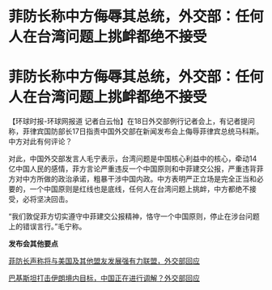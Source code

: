 # 菲防长称中方侮辱其总统，外交部：任何人在台湾问题上挑衅都绝不接受

# 菲防长称中方侮辱其总统，外交部：任何人在台湾问题上挑衅都绝不接受

【环球时报-环球网报道
记者白云怡】在18日外交部例行记者会上，有记者提问称，菲律宾国防部长17日指责中国外交部在新闻发布会上侮辱菲律宾总统马科斯。中方对此有何评论？

对此，中国外交部发言人毛宁表示，台湾问题是中国核心利益中的核心，牵动14亿中国人民的感情，菲方言论严重违反一个中国原则和中菲建交公报，严重违背菲方对中方所做的政治承诺，粗暴干涉中国内政。中方表明严正立场是完全正当和必要的，一个中国原则是红线也是底线，任何人在台湾问题上挑衅，中方都绝不接受，必将坚决回击。

“我们敦促菲方切实遵守中菲建交公报精神，恪守一个中国原则，停止在涉台问题上的错误言行。”毛宁称。

**发布会其他要点**

[菲防长声称将与美国及其他盟友发展强有力联盟，外交部回应 ](https://news.qq.com/rain/a/20240118A05RJH00)

[巴基斯坦打击伊朗境内目标，中国正在进行调解？外交部回应 ](https://news.qq.com/rain/a/20240118A05PG700)

